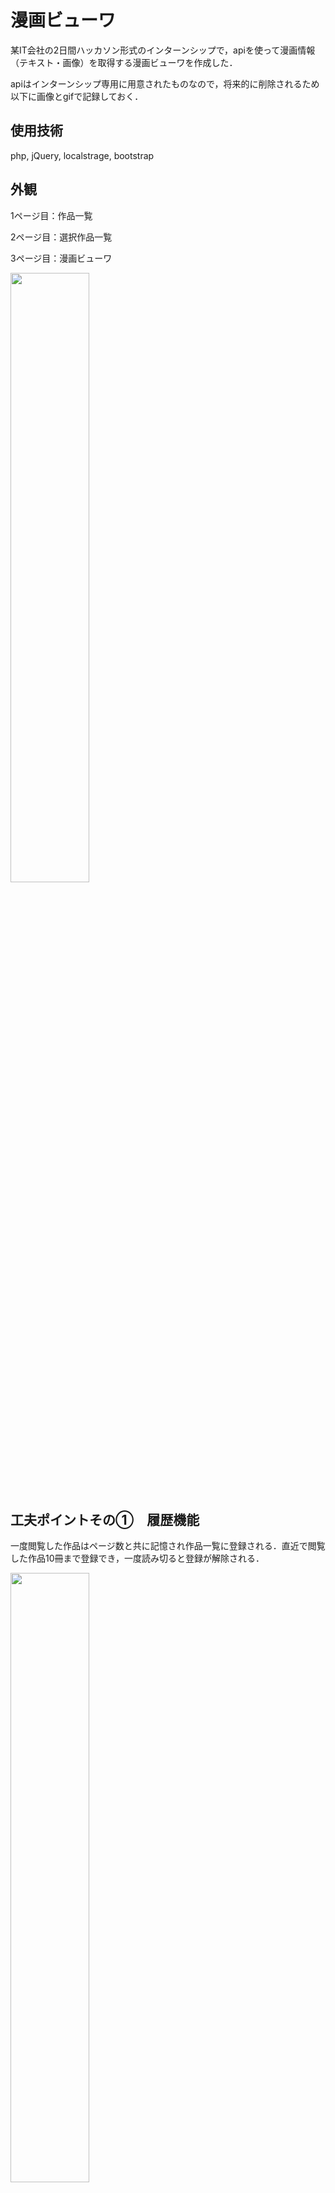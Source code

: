 # 漫画ビューワ
某IT会社の2日間ハッカソン形式のインターンシップで，apiを使って漫画情報（テキスト・画像）を取得する漫画ビューワを作成した．

apiはインターンシップ専用に用意されたものなので，将来的に削除されるため　以下に画像とgifで記録しておく．
## 使用技術
php, jQuery, localstrage, bootstrap
## 外観
1ページ目：作品一覧

2ページ目：選択作品一覧

3ページ目：漫画ビューワ

<img src="https://github.com/KengoShimizu/manga/wiki/images/head.gif" width="50%">

## 工夫ポイントその①　履歴機能
一度閲覧した作品はページ数と共に記憶され作品一覧に登録される．直近で閲覧した作品10冊まで登録でき，一度読み切ると登録が解除される．

<img src="https://github.com/KengoShimizu/manga/wiki/images/kuhuu1.gif" width="50%">

## 工夫ポイントその②　次の巻への遷移
作品を読み切ると次の作品へ促すウィンドウが表示され，次の巻へ進むことができる．また，読んでいる作品が最後の作品である時自動的に選択作品一覧ページに戻る．

<img src="https://github.com/KengoShimizu/manga/wiki/images/kuhuu2.gif" width="50%">

## 工夫ポイントその③　ページの先読み機能
漫画ビューワではページ送りをするたびに表示ページの前後合計10ページを先に読み込むことで，ページ送りの画像読み込みを円滑にしユーザへのレスポンスを速くしている．
